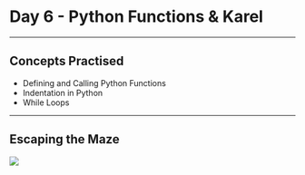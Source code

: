 # Day 6 - Python Functions & Karel
---
## Concepts Practised
* Defining and Calling Python Functions
* Indentation in Python
* While Loops
---
## Escaping the Maze
![](https://user-images.githubusercontent.com/98851253/154312745-8abc5397-27b7-4a1d-b29c-3a1527280868.gif)


